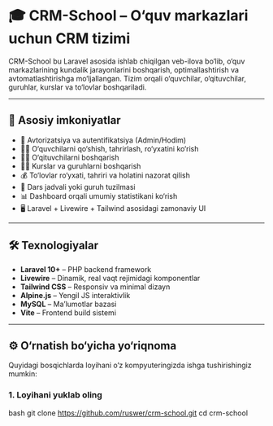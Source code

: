 # 🎓 CRM-School – O‘quv markazlari uchun CRM tizimi

CRM-School bu Laravel asosida ishlab chiqilgan veb-ilova bo‘lib, o‘quv markazlarining kundalik jarayonlarini boshqarish, optimallashtirish va avtomatlashtirishga mo‘ljallangan. Tizim orqali o‘quvchilar, o‘qituvchilar, guruhlar, kurslar va to‘lovlar boshqariladi.

---

## 🚀 Asosiy imkoniyatlar

- 🔐 Avtorizatsiya va autentifikatsiya (Admin/Hodim)
- 👨‍🎓 O‘quvchilarni qo‘shish, tahrirlash, ro‘yxatini ko‘rish
- 👩‍🏫 O‘qituvchilarni boshqarish
- 🧑‍🏫 Kurslar va guruhlarni boshqarish
- 💰 To‘lovlar ro‘yxati, tahriri va holatini nazorat qilish
- 📅 Dars jadvali yoki guruh tuzilmasi
- 📊 Dashboard orqali umumiy statistikani ko‘rish
- 🖥️ Laravel + Livewire + Tailwind asosidagi zamonaviy UI

---

## 🛠 Texnologiyalar

- **Laravel 10+** – PHP backend framework
- **Livewire** – Dinamik, real vaqt rejimidagi komponentlar
- **Tailwind CSS** – Responsiv va minimal dizayn
- **Alpine.js** – Yengil JS interaktivlik
- **MySQL** – Ma’lumotlar bazasi
- **Vite** – Frontend build sistemi

---

## ⚙️ O‘rnatish bo‘yicha yo‘riqnoma

Quyidagi bosqichlarda loyihani o‘z kompyuteringizda ishga tushirishingiz mumkin:

### 1. Loyihani yuklab oling

bash
git clone https://github.com/ruswer/crm-school.git
cd crm-school


